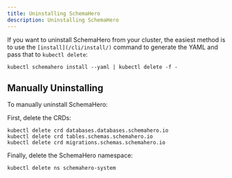 ```yaml
---
title: Uninstalling SchemaHero
description: Uninstalling SchemaHero
---
```


If you want to uninstall SchemaHero from your cluster, the easiest method is to use the `[install](/cli/install/)` command to generate the YAML and pass that to `kubectl delete`:

```shell
kubectl schemahero install --yaml | kubectl delete -f -
```

## Manually Uninstalling

To manually uninstall SchemaHero:

First, delete the CRDs:

```shell
kubectl delete crd databases.databases.schemahero.io
kubectl delete crd tables.schemas.schemahero.io
kubectl delete crd migrations.schemas.schemahero.io
```

Finally, delete the SchemaHero namespace:

```shell
kubectl delete ns schemahero-system
```
